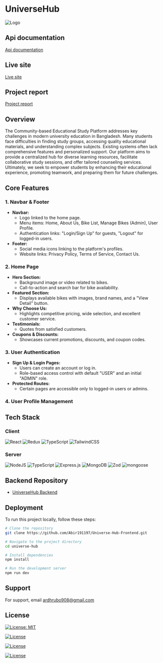 # UniverseHub

![Logo]()

## Api documentation
[Api documentation](https://www.notion.so/API-Documentation-UniverseHub-325c2c8aa80f40b89fff8125c15c3d83)

## Live site
[Live site](https://universe-hub-frontend.onrender.com/)

## Project report
[Project report](https://drive.google.com/file/d/1TAyTB7dcOzVFvnqAsig_hdDL9J1e9Sul/view?usp=sharing)


## Overview
The Community-based Educational Study Platform addresses key challenges in modern university education in Bangladesh. Many students face difficulties in finding study groups, accessing quality educational materials, and understanding complex subjects. Existing systems often lack comprehensive features and personalized support. Our platform aims to provide a centralized hub for diverse learning resources, facilitate collaborative study sessions, and offer tailored counseling services. Ultimately, we seek to empower students by enhancing their educational experience, promoting teamwork, and preparing them for future challenges.


## Core Features

### 1. Navbar & Footer

- **Navbar:**
  - Logo linked to the home page.
  - Menu items: Home, About Us, Bike List, Manage Bikes (Admin), User Profile.
  - Authentication links: "Login/Sign Up" for guests, "Logout" for logged-in users.
- **Footer:**
  - Social media icons linking to the platform's profiles.
  - Website links: Privacy Policy, Terms of Service, Contact Us.

### 2. Home Page

- **Hero Section:**
  - Background image or video related to bikes.
  - Call-to-action and search bar for bike availability.
- **Featured Section:**
  - Displays available bikes with images, brand names, and a "View Detail" button.
- **Why Choose Us:**
  - Highlights competitive pricing, wide selection, and excellent customer service.
- **Testimonials:**
  - Quotes from satisfied customers.
- **Coupons & Discounts:**
  - Showcases current promotions, discounts, and coupon codes.

### 3. User Authentication

- **Sign Up & Login Pages:**
  - Users can create an account or log in.
  - Role-based access control with default "USER" and an initial "ADMIN" role.
- **Protected Routes:**
  - Certain pages are accessible only to logged-in users or admins.

### 4. User Profile Management





## Tech Stack

### Client

![React](https://img.shields.io/badge/react-%2320232a.svg?style=for-the-badge&logo=react&logoColor=%2361DAFB)
![Redux](https://img.shields.io/badge/redux-%23593d88.svg?style=for-the-badge&logo=redux&logoColor=white)
![TypeScript](https://img.shields.io/badge/typescript-%23007ACC.svg?style=for-the-badge&logo=typescript&logoColor=white)
![TailwindCSS](https://img.shields.io/badge/tailwindcss-%2338B2AC.svg?style=for-the-badge&logo=tailwind-css&logoColor=white)

### Server

![NodeJS](https://img.shields.io/badge/node.js-6DA55F?style=for-the-badge&logo=node.js&logoColor=white)
![TypeScript](https://img.shields.io/badge/typescript-%23007ACC.svg?style=for-the-badge&logo=typescript&logoColor=white)
![Express.js](https://img.shields.io/badge/express.js-%23404d59.svg?style=for-the-badge&logo=express&logoColor=%2361DAFB)
![MongoDB](https://img.shields.io/badge/MongoDB-%234ea94b.svg?style=for-the-badge&logo=mongodb&logoColor=white)
![Zod](https://img.shields.io/badge/zod-%233068b7.svg?style=for-the-badge&logo=zod&logoColor=white)
![mongoose](https://img.shields.io/badge/Mongoose-563D7C?style=for-the-badge&logo=mongoose&logoColor=white)

## Backend Repository

- [UniverseHub Backend](https://github.com/Abir191197/Universe-Hub-Backend)

## Deployment

To run this project locally, follow these steps:

```bash
# Clone the repository
git clone https://github.com/Abir191197/Universe-Hub-Frontend.git

# Navigate to the project directory
cd universe-hub

# Install dependencies
npm install

# Run the development server
npm run dev
```

## Support

For support, email ardhrubo908@gmail.com

## License

[![License: MIT](https://img.shields.io/badge/License-MIT-yellow.svg)](https://opensource.org/licenses/MIT)

[![License](https://img.shields.io/badge/License-Apache_2.0-blue.svg)](https://opensource.org/licenses/Apache-2.0)

[![License](https://img.shields.io/badge/License-Boost_1.0-lightblue.svg)](https://www.boost.org/LICENSE_1_0.txt)

[![License](https://img.shields.io/badge/License-BSD_3--Clause-blue.svg)](https://opensource.org/licenses/BSD-3-Clause)

